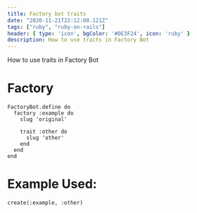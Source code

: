 ```yaml
---
title: Factory bot traits
date: "2020-11-21T22:12:00.121Z"
tags: ["ruby", "ruby-on-rails"]
header: { type: 'icon', bgColor: '#DE3F24', icon: 'ruby' }
description: How to use traits in Factory Bot
---
```

How to use traits in Factory Bot

# Factory
```
FactoryBot.define do
  factory :example do
    slug 'original'

    trait :other do
      slug 'other'
    end
  end
end
```

# Example Used:
```
create(:example, :other)
```
